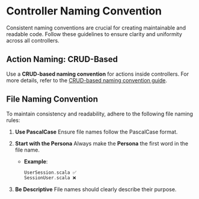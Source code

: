 # Controller Naming Convention

Consistent naming conventions are crucial for creating maintainable and readable code. Follow these guidelines to ensure clarity and uniformity across all controllers.

## Action Naming: CRUD-Based

Use a **CRUD-based naming convention** for actions inside controllers. For more details, refer to the [CRUD-based naming convention guide](Style-Guide/Controllers/Cruddy-By-Design#crud-based-naming-convention).

## File Naming Convention

To maintain consistency and readability, adhere to the following file naming rules:

1. **Use PascalCase**
   Ensure file names follow the PascalCase format.

2. **Start with the Persona**
   Always make the **Persona** the first word in the file name.
   - **Example**:
     ```scala
     UserSession.scala ✅
     SessionUser.scala ❌
     ```

3. **Be Descriptive**
   File names should clearly describe their purpose.
